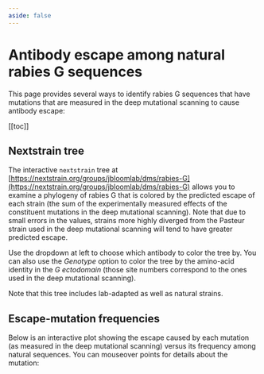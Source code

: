 ```yaml
---
aside: false
---
```


# Antibody escape among natural rabies G sequences

This page provides several ways to identify rabies G sequences that have mutations that are measured in the deep mutational scanning to cause antibody escape:

[[toc]]

## Nextstrain tree
The interactive `nextstrain` tree at [https://nextstrain.org/groups/jbloomlab/dms/rabies-G](https://nextstrain.org/groups/jbloomlab/dms/rabies-G) allows you to examine a phylogeny of rabies G that is colored by the predicted escape of each strain (the sum of the experimentally measured effects of the constituent mutations in the deep mutational scanning).
Note that due to small errors in the values, strains more highly diverged from the Pasteur strain used in the deep mutational scanning will tend to have greater predicted escape.

Use the dropdown at left to choose which antibody to color the tree by.
You can also use the *Genotype* option to color the tree by the amino-acid identity in the *G ectodomain* (those site numbers correspond to the ones used in the deep mutational scanning).

Note that this tree includes lab-adapted as well as natural strains.

## Escape-mutation frequencies
Below is an interactive plot showing the escape caused by each mutation (as measured in the deep mutational scanning) versus its frequency among natural sequences.
You can mouseover points for details about the mutation:

<Figure caption="Escape caused by each mutation versus its frequency among natural sequences">
    <Altair :showShadow="true" :spec-url="'htmls/antibody_escape_vs_natural_diversity.html'"></Altair>
</Figure>

